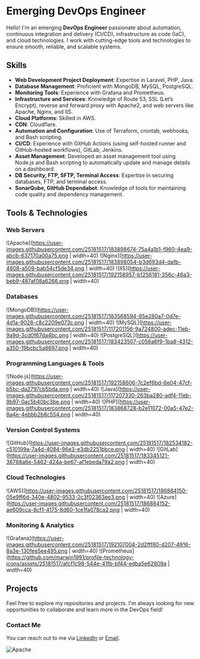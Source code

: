 # Emerging DevOps Engineer

Hello! I'm an emerging **DevOps Engineer** passionate about automation, continuous integration and delivery (CI/CD), infrastructure as code (IaC), and cloud technologies. I work with cutting-edge tools and technologies to ensure smooth, reliable, and scalable systems.

## Skills

- **Web Development Project Deployment**: Expertise in Laravel, PHP, Java.
- **Database Management**: Proficient with MongoDB, MySQL, PostgreSQL.
- **Monitoring Tools**: Experience with Grafana and Prometheus.
- **Infrastructure and Services**: Knowledge of Route 53, SSL (Let’s Encrypt), reverse and forward proxy with Apache2, and web servers like Apache, Nginx, and IIS.
- **Cloud Platforms**: Skilled in AWS.
- **CDN**: Cloudflare.
- **Automation and Configuration**: Use of Terraform, crontab, webhooks, and Bash scripting.
- **CI/CD**: Experience with GitHub Actions (using self-hosted runner and GitHub-hosted workflows), GitLab, Jenkins.
- **Asset Management**: Developed an asset management tool using Node.js and Bash scripting to automatically update and manage details on a dashboard.
- **DB Security, FTP, SFTP, Terminal Access**: Expertise in securing databases, FTP, and terminal access.
- **SonarQube, GitHub Dependabot**: Knowledge of tools for maintaining code quality and dependency management.

## Tools & Technologies

### Web Servers
![Apache](https://user-images.githubusercontent.com/25181517/183898674-75a4a1b1-f960-4ea9-abcb-637170a00a75.png | width=40)
![Nginx](https://user-images.githubusercontent.com/25181517/183898054-b3d693d4-dafb-4808-a509-bab54cf5de34.png | width=40)
![IIS](https://user-images.githubusercontent.com/25181517/192158957-b1256181-356c-46a3-beb9-487af08a6266.png | width=40)

### Databases
![MongoDB](https://user-images.githubusercontent.com/25181517/183568594-85e280a7-0d7e-4d1a-9028-c8c2209e073c.png | width=40)
![MySQL](https://user-images.githubusercontent.com/25181517/117201156-9a724800-adec-11eb-9a9d-3cd0f67da4bc.png | width=40)
![PostgreSQL](https://user-images.githubusercontent.com/25181517/183423507-c056a6f9-1ba8-4312-a350-19bcbc5a8697.png | width=40)

### Programming Languages & Tools
![Node.js](https://user-images.githubusercontent.com/25181517/192158606-7c2ef6bd-6e04-47cf-b5bc-da2797cb5bda.png | width=40)
![Java](https://user-images.githubusercontent.com/25181517/117207330-263ba280-adf4-11eb-9b97-0ac5b40bc3be.png | width=40)
![PHP](https://user-images.githubusercontent.com/25181517/183868728-b2e11072-00a5-47e2-8a4e-4ebbb2b8c554.png | width=40)

### Version Control Systems
![GitHub](https://user-images.githubusercontent.com/25181517/182534182-c510199a-7a4d-4084-96e3-e3db2251bbce.png | width=40)
![GitLab](https://user-images.githubusercontent.com/25181517/183345121-36788a6e-5462-424a-be67-af1ebeda79a2.png | width=40)

### Cloud Technologies
![AWS](https://user-images.githubusercontent.com/25181517/186884150-05e9ff6d-340e-4802-9533-2c3f02363ee3.png | width=40)
![Azure](https://user-images.githubusercontent.com/25181517/186884152-ae609cca-8cf1-4175-8d60-1ce1fa078ca2.png | width=40)

### Monitoring & Analytics
![Grafana](https://user-images.githubusercontent.com/25181517/192107004-2d2fff80-d207-4916-8a3e-130fee5ee495.png | width=40)
![Prometheus](https://github.com/marwin1991/profile-technology-icons/assets/25181517/afcf1c98-544e-41fb-bf44-edba5e62809a | width=40)

## Projects

Feel free to explore my repositories and projects. I'm always looking for new opportunities to collaborate and learn more in the DevOps field!

### Contact Me

You can reach out to me via [LinkedIn](https://www.linkedin.com/in/your-profile) or [Email](mailto:your-email@example.com).

![Apache](https://upload.wikimedia.org/wikipedia/commons/thumb/4/46/Apache_HTTP_Server_logo.svg/1200px-Apache_HTTP_Server_logo.svg.png)

